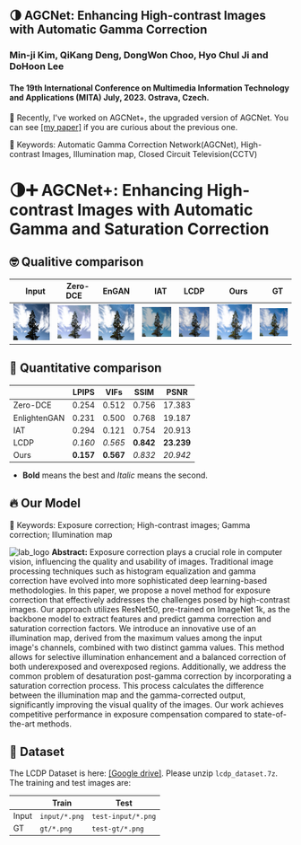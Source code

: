 ## 🌗 AGCNet: Enhancing High-contrast Images with Automatic Gamma Correction
### Min-ji Kim, QiKang Deng, DongWon Choo, Hyo Chul Ji and DoHoon Lee
#### The 19th International Conference on Multimedia Information Technology and Applications (MITA) July, 2023. Ostrava, Czech.

📃 Recently, I've worked on AGCNet+, the upgraded version of AGCNet. You can see [[my paper]](https://drive.google.com/file/d/1TKBZMFVfVYMIqAbaSJAm_g2ksuqNQff4/view?usp=sharing) if you are curious about the previous one.

🔑 Keywords: Automatic Gamma Correction Network(AGCNet), High-contrast Images, Illumination map, Closed Circuit Television(CCTV)

# 🌗➕ AGCNet+: Enhancing High-contrast Images with Automatic Gamma and Saturation Correction

## 🤓 Qualitive comparison
|　Input　|　Zero-DCE　|EnGAN|　IAT　|LCDP|　**Ours**　|　GT　|
|---|---|---|---|---|---|---|
|![107_input](./outputs/107_input.png)|![107_zero](./outputs/107_zero.png)|![107_engan](./outputs/107_engan.png)|![107_iat](./outputs/107_iat.png)|![107_lcdp](./outputs/107_lcdp.png)|![107_ours](./outputs/107_ours.png)|![107_gt](./outputs/107_gt.png)|

## 📐 Quantitative comparison

|               | LPIPS   | VIFs    | SSIM    | PSNR     |
| ------------- | ------- | ------- | ------- | -------- |
| Zero-DCE      | 0.254   | 0.512   | 0.756   | 17.383   |
| EnlightenGAN  | 0.231   | 0.500   | 0.768   | 19.187   |
| IAT           | 0.294   | 0.121   | 0.754   | 20.913   |
| LCDP          | *0.160*   | *0.565*   |**0.842**|**23.239**|
| Ours          |**0.157**|**0.567**| *0.832*   | *20.942*   |
* **Bold** means the best and *Italic* means the second.

## 🔥 Our Model

🔑 Keywords: Exposure correction; High-contrast images; Gamma correction; Illumination map 

![lab_logo](./model_architecture.png)
**Abstract:** 
Exposure correction plays a crucial role in computer vision, influencing the quality and usability of images. Traditional image processing techniques such as histogram equalization and gamma correction have evolved into more sophisticated deep learning-based methodologies. In this paper, we propose a novel method for exposure correction that effectively addresses the challenges posed by high-contrast images. Our approach utilizes ResNet50, pre-trained on ImageNet 1k, as the backbone model to extract features and predict gamma correction and saturation correction factors. We introduce an innovative use of an illumination map, derived from the maximum values among the input image's channels, combined with two distinct gamma values. This method allows for selective illumination enhancement and a balanced correction of both underexposed and overexposed regions. Additionally, we address the common problem of desaturation post-gamma correction by incorporating a saturation correction process. This process calculates the difference between the illumination map and the gamma-corrected output, significantly improving the visual quality of the images. Our work achieves competitive performance in exposure compensation compared to state-of-the-art methods.

## 📂 Dataset

The LCDP Dataset is here: [[Google drive]](https://drive.google.com/drive/folders/10Reaq-N0DiZiFpSrZ8j5g3g0EJes4JiS?usp=sharing). Please unzip `lcdp_dataset.7z`. The training and test images are:

|       | Train         | Test               |
| ----- | ------------- | ------------------ |
| Input | `input/*.png` | `test-input/*.png` |
| GT    | `gt/*.png`    | `test-gt/*.png`    |
